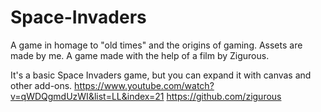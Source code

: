 # Space-Invaders
A game in homage to "old times" and the origins of gaming. Assets are made by me. 
A game made with the help of a film by Zigurous.

It's a basic Space Invaders game, but you can expand it with canvas and other add-ons.
https://www.youtube.com/watch?v=qWDQgmdUzWI&list=LL&index=21
https://github.com/zigurous
